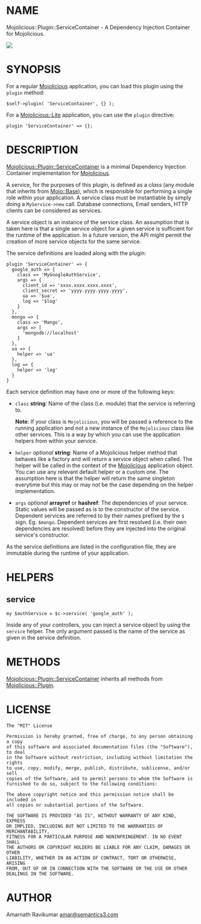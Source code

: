 # NAME

Mojolicious::Plugin::ServiceContainer - A Dependency Injection Container for Mojolicious.

<div>
    <a href="https://travis-ci.org/Semantics3/Mojolicious-Plugin-ServiceContainer"><img src="https://travis-ci.org/Semantics3/Mojolicious-Plugin-ServiceContainer.svg?branch=master"></a>
</div>

# SYNOPSIS

For a regular [Mojolicious](https://metacpan.org/pod/Mojolicious) application, you can load this plugin using the `plugin` method:

    $self->plugin( 'ServiceContainer', {} );

For a [Mojolicious::Lite](https://metacpan.org/pod/Mojolicious::Lite) application, you can use the `plugin` directive:

    plugin 'ServiceContainer' => {};

# DESCRIPTION

[Mojolicious::Plugin::ServiceContainer](https://metacpan.org/pod/Mojolicious::Plugin::ServiceContainer) is a minimal Dependency Injection Container implementation for
[Mojolicious](https://metacpan.org/pod/Mojolicious).

A service, for the purposes of this plugin, is defined as a _class_ (any module that inherits from [Mojo::Base](https://metacpan.org/pod/Mojo::Base)),
which is responsible for performing a single role within your application. A service class must be
instantiable by simply doing a `MyService->new` call. Database connections, Email senders, HTTP clients can be
considered as services.

A service object is an instance of the service class. An assumption that is taken here is that a single service
object for a given service is sufficient for the runtime of the application. In a future version, the API might
permit the creation of more service objects for the same service.

The service definitions are loaded along with the plugin:

    plugin 'ServiceContainer' => {
      google_auth => {
        class => 'MyGoogleAuthService',
        args => {
          client_id => 'xxxx.xxxx.xxxx.xxxx',
          client_secret => 'yyyy.yyyy.yyyy.yyyy',
          ua => '$ua',
          log => '$log'
        }
      },
      mongo => {
        class => 'Mango',
        args => [
          'mongodb://localhost'
        ]
      },
      ua => {
        helper => 'ua'
      },
      log => {
        helper => 'log'
      }
    }

Each service definition may have one or more of the following keys:

- `class` **string**: Name of the class (i.e. module) that the service is referring to.

    **Note**: If your class is `Mojolicious`, you will be passed a reference to the running application and not
    a new instance of the `Mojolicious` class like other services. This is a way by which you can use the
    application helpers from within your service.

- `helper` _optional_ **string**: Name of a Mojolicious helper method that behaves like a factory and will return
a service object when called. The helper will be called in the context of the [Mojolicious](https://metacpan.org/pod/Mojolicious) application object.
You can use any relevant default helper or a custom one. The assumption here is that the helper will return the
same singleton everytime but this may or may not be the case depending on the helper implementation.
- `args` _optional_ **arrayref** or **hashref**: The dependencies of your service. Static values will be
passed as is to the constructor of the service. Dependent services are referred to by their names prefixed
by the `$` sign. Eg. `$mongo`. Dependent services are first resolved (i.e. their own dependencies are
resolved) before they are injected into the original service's constructor.

As the service definitions are listed in the configuration file, they are immutable during the runtime of
your application.

# HELPERS

## service

    my $authService = $c->service( 'google_auth' );

Inside any of your controllers, you can inject a service object by using the `service` helper. The only
argument passed is the name of the service as given in the service definition.

# METHODS

[Mojolicious::Plugin::ServiceContainer](https://metacpan.org/pod/Mojolicious::Plugin::ServiceContainer) inherits all methods from [Mojolicious::Plugin](https://metacpan.org/pod/Mojolicious::Plugin).

# LICENSE

    The "MIT" License

    Permission is hereby granted, free of charge, to any person obtaining a copy
    of this software and associated documentation files (the "Software"), to deal
    in the Software without restriction, including without limitation the rights
    to use, copy, modify, merge, publish, distribute, sublicense, and/or sell
    copies of the Software, and to permit persons to whom the Software is
    furnished to do so, subject to the following conditions:

    The above copyright notice and this permission notice shall be included in
    all copies or substantial portions of the Software.

    THE SOFTWARE IS PROVIDED "AS IS", WITHOUT WARRANTY OF ANY KIND, EXPRESS
    OR IMPLIED, INCLUDING BUT NOT LIMITED TO THE WARRANTIES OF MERCHANTABILITY,
    FITNESS FOR A PARTICULAR PURPOSE AND NONINFRINGEMENT. IN NO EVENT SHALL
    THE AUTHORS OR COPYRIGHT HOLDERS BE LIABLE FOR ANY CLAIM, DAMAGES OR OTHER
    LIABILITY, WHETHER IN AN ACTION OF CONTRACT, TORT OR OTHERWISE, ARISING
    FROM, OUT OF OR IN CONNECTION WITH THE SOFTWARE OR THE USE OR OTHER
    DEALINGS IN THE SOFTWARE.

# AUTHOR

Amarnath Ravikumar <amar@semantics3.com>
